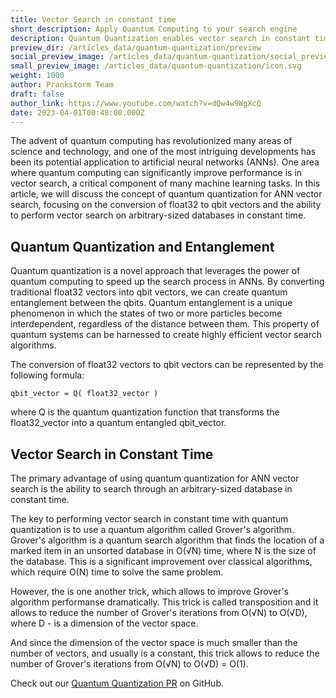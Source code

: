 ```yaml
---
title: Vector Search in constant time
short_description: Apply Quantum Computing to your search engine
description: Quantum Quantization enables vector search in constant time. This article will discuss the concept of quantum quantization for ANN vector search.
preview_dir: /articles_data/quantum-quantization/preview
social_preview_image: /articles_data/quantum-quantization/social_preview.png
small_preview_image: /articles_data/quantum-quantization/icon.svg
weight: 1000
author: Prankstorm Team
draft: false
author_link: https://www.youtube.com/watch?v=dQw4w9WgXcQ
date: 2023-04-01T00:48:00.000Z
---
```



The advent of quantum computing has revolutionized many areas of science and technology, and one of the most intriguing developments has been its potential application to artificial neural networks (ANNs). One area where quantum computing can significantly improve performance is in vector search, a critical component of many machine learning tasks. In this article, we will discuss the concept of quantum quantization for ANN vector search, focusing on the conversion of float32 to qbit vectors and the ability to perform vector search on arbitrary-sized databases in constant time.


## Quantum Quantization and Entanglement

Quantum quantization is a novel approach that leverages the power of quantum computing to speed up the search process in ANNs. By converting traditional float32 vectors into qbit vectors, we can create quantum entanglement between the qbits. Quantum entanglement is a unique phenomenon in which the states of two or more particles become interdependent, regardless of the distance between them. This property of quantum systems can be harnessed to create highly efficient vector search algorithms.


The conversion of float32 vectors to qbit vectors can be represented by the following formula:

```text
qbit_vector = Q( float32_vector )
```

where Q is the quantum quantization function that transforms the float32_vector into a quantum entangled qbit_vector.


## Vector Search in Constant Time

The primary advantage of using quantum quantization for ANN vector search is the ability to search through an arbitrary-sized database in constant time.

The key to performing vector search in constant time with quantum quantization is to use a quantum algorithm called Grover's algorithm.
Grover's algorithm is a quantum search algorithm that finds the location of a marked item in an unsorted database in O(√N) time, where N is the size of the database.
This is a significant improvement over classical algorithms, which require O(N) time to solve the same problem.

However, the is one another trick, which allows to improve Grover's algorithm performanse dramatically.
This trick is called transposition and it allows to reduce the number of Grover's iterations from O(√N) to O(√D), where D - is a dimension of the vector space.

And since the dimension of the vector space is much smaller than the number of vectors, and usually is a constant, this trick allows to reduce the number of Grover's iterations from O(√N) to O(√D) = O(1).


Check out our [Quantum Quantization PR](https://github.com/qdrant/qdrant/pull/1639) on GitHub.

